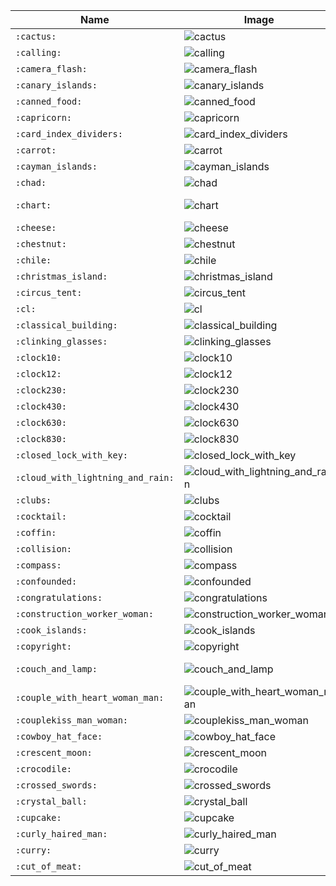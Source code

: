 | Name | Image | Name | Image | Name | Image | Name | Image |
| --- | --- | --- | --- | --- | --- | --- | --- |
| `:cactus:` | ![cactus](https://github.githubassets.com/images/icons/emoji/unicode/1f335.png?v8) | `:cake:` | ![cake](https://github.githubassets.com/images/icons/emoji/unicode/1f370.png?v8) | `:calendar:` | ![calendar](https://github.githubassets.com/images/icons/emoji/unicode/1f4c6.png?v8) | `:call_me_hand:` | ![call_me_hand](https://github.githubassets.com/images/icons/emoji/unicode/1f919.png?v8) |
| `:calling:` | ![calling](https://github.githubassets.com/images/icons/emoji/unicode/1f4f2.png?v8) | `:cambodia:` | ![cambodia](https://github.githubassets.com/images/icons/emoji/unicode/1f1f0-1f1ed.png?v8) | `:camel:` | ![camel](https://github.githubassets.com/images/icons/emoji/unicode/1f42b.png?v8) | `:camera:` | ![camera](https://github.githubassets.com/images/icons/emoji/unicode/1f4f7.png?v8) |
| `:camera_flash:` | ![camera_flash](https://github.githubassets.com/images/icons/emoji/unicode/1f4f8.png?v8) | `:cameroon:` | ![cameroon](https://github.githubassets.com/images/icons/emoji/unicode/1f1e8-1f1f2.png?v8) | `:camping:` | ![camping](https://github.githubassets.com/images/icons/emoji/unicode/1f3d5.png?v8) | `:canada:` | ![canada](https://github.githubassets.com/images/icons/emoji/unicode/1f1e8-1f1e6.png?v8) |
| `:canary_islands:` | ![canary_islands](https://github.githubassets.com/images/icons/emoji/unicode/1f1ee-1f1e8.png?v8) | `:cancer:` | ![cancer](https://github.githubassets.com/images/icons/emoji/unicode/264b.png?v8) | `:candle:` | ![candle](https://github.githubassets.com/images/icons/emoji/unicode/1f56f.png?v8) | `:candy:` | ![candy](https://github.githubassets.com/images/icons/emoji/unicode/1f36c.png?v8) |
| `:canned_food:` | ![canned_food](https://github.githubassets.com/images/icons/emoji/unicode/1f96b.png?v8) | `:canoe:` | ![canoe](https://github.githubassets.com/images/icons/emoji/unicode/1f6f6.png?v8) | `:cape_verde:` | ![cape_verde](https://github.githubassets.com/images/icons/emoji/unicode/1f1e8-1f1fb.png?v8) | `:capital_abcd:` | ![capital_abcd](https://github.githubassets.com/images/icons/emoji/unicode/1f520.png?v8) |
| `:capricorn:` | ![capricorn](https://github.githubassets.com/images/icons/emoji/unicode/2651.png?v8) | `:car:` | ![car](https://github.githubassets.com/images/icons/emoji/unicode/1f697.png?v8) | `:card_file_box:` | ![card_file_box](https://github.githubassets.com/images/icons/emoji/unicode/1f5c3.png?v8) | `:card_index:` | ![card_index](https://github.githubassets.com/images/icons/emoji/unicode/1f4c7.png?v8) |
| `:card_index_dividers:` | ![card_index_dividers](https://github.githubassets.com/images/icons/emoji/unicode/1f5c2.png?v8) | `:caribbean_netherlands:` | ![caribbean_netherlands](https://github.githubassets.com/images/icons/emoji/unicode/1f1e7-1f1f6.png?v8) | `:carousel_horse:` | ![carousel_horse](https://github.githubassets.com/images/icons/emoji/unicode/1f3a0.png?v8) | `:carpentry_saw:` | ![carpentry_saw](https://github.githubassets.com/images/icons/emoji/unicode/1fa9a.png?v8) |
| `:carrot:` | ![carrot](https://github.githubassets.com/images/icons/emoji/unicode/1f955.png?v8) | `:cartwheeling:` | ![cartwheeling](https://github.githubassets.com/images/icons/emoji/unicode/1f938.png?v8) | `:cat:` | ![cat](https://github.githubassets.com/images/icons/emoji/unicode/1f431.png?v8) | `:cat2:` | ![cat2](https://github.githubassets.com/images/icons/emoji/unicode/1f408.png?v8) |
| `:cayman_islands:` | ![cayman_islands](https://github.githubassets.com/images/icons/emoji/unicode/1f1f0-1f1fe.png?v8) | `:cd:` | ![cd](https://github.githubassets.com/images/icons/emoji/unicode/1f4bf.png?v8) | `:central_african_republic:` | ![central_african_republic](https://github.githubassets.com/images/icons/emoji/unicode/1f1e8-1f1eb.png?v8) | `:ceuta_melilla:` | ![ceuta_melilla](https://github.githubassets.com/images/icons/emoji/unicode/1f1ea-1f1e6.png?v8) |
| `:chad:` | ![chad](https://github.githubassets.com/images/icons/emoji/unicode/1f1f9-1f1e9.png?v8) | `:chains:` | ![chains](https://github.githubassets.com/images/icons/emoji/unicode/26d3.png?v8) | `:chair:` | ![chair](https://github.githubassets.com/images/icons/emoji/unicode/1fa91.png?v8) | `:champagne:` | ![champagne](https://github.githubassets.com/images/icons/emoji/unicode/1f37e.png?v8) |
| `:chart:` | ![chart](https://github.githubassets.com/images/icons/emoji/unicode/1f4b9.png?v8) | `:chart_with_downwards_trend:` | ![chart_with_downwards_trend](https://github.githubassets.com/images/icons/emoji/unicode/1f4c9.png?v8) | `:chart_with_upwards_trend:` | ![chart_with_upwards_trend](https://github.githubassets.com/images/icons/emoji/unicode/1f4c8.png?v8) | `:checkered_flag:` | ![checkered_flag](https://github.githubassets.com/images/icons/emoji/unicode/1f3c1.png?v8) |
| `:cheese:` | ![cheese](https://github.githubassets.com/images/icons/emoji/unicode/1f9c0.png?v8) | `:cherries:` | ![cherries](https://github.githubassets.com/images/icons/emoji/unicode/1f352.png?v8) | `:cherry_blossom:` | ![cherry_blossom](https://github.githubassets.com/images/icons/emoji/unicode/1f338.png?v8) | `:chess_pawn:` | ![chess_pawn](https://github.githubassets.com/images/icons/emoji/unicode/265f.png?v8) |
| `:chestnut:` | ![chestnut](https://github.githubassets.com/images/icons/emoji/unicode/1f330.png?v8) | `:chicken:` | ![chicken](https://github.githubassets.com/images/icons/emoji/unicode/1f414.png?v8) | `:child:` | ![child](https://github.githubassets.com/images/icons/emoji/unicode/1f9d2.png?v8) | `:children_crossing:` | ![children_crossing](https://github.githubassets.com/images/icons/emoji/unicode/1f6b8.png?v8) |
| `:chile:` | ![chile](https://github.githubassets.com/images/icons/emoji/unicode/1f1e8-1f1f1.png?v8) | `:chipmunk:` | ![chipmunk](https://github.githubassets.com/images/icons/emoji/unicode/1f43f.png?v8) | `:chocolate_bar:` | ![chocolate_bar](https://github.githubassets.com/images/icons/emoji/unicode/1f36b.png?v8) | `:chopsticks:` | ![chopsticks](https://github.githubassets.com/images/icons/emoji/unicode/1f962.png?v8) |
| `:christmas_island:` | ![christmas_island](https://github.githubassets.com/images/icons/emoji/unicode/1f1e8-1f1fd.png?v8) | `:christmas_tree:` | ![christmas_tree](https://github.githubassets.com/images/icons/emoji/unicode/1f384.png?v8) | `:church:` | ![church](https://github.githubassets.com/images/icons/emoji/unicode/26ea.png?v8) | `:cinema:` | ![cinema](https://github.githubassets.com/images/icons/emoji/unicode/1f3a6.png?v8) |
| `:circus_tent:` | ![circus_tent](https://github.githubassets.com/images/icons/emoji/unicode/1f3aa.png?v8) | `:city_sunrise:` | ![city_sunrise](https://github.githubassets.com/images/icons/emoji/unicode/1f307.png?v8) | `:city_sunset:` | ![city_sunset](https://github.githubassets.com/images/icons/emoji/unicode/1f306.png?v8) | `:cityscape:` | ![cityscape](https://github.githubassets.com/images/icons/emoji/unicode/1f3d9.png?v8) |
| `:cl:` | ![cl](https://github.githubassets.com/images/icons/emoji/unicode/1f191.png?v8) | `:clamp:` | ![clamp](https://github.githubassets.com/images/icons/emoji/unicode/1f5dc.png?v8) | `:clap:` | ![clap](https://github.githubassets.com/images/icons/emoji/unicode/1f44f.png?v8) | `:clapper:` | ![clapper](https://github.githubassets.com/images/icons/emoji/unicode/1f3ac.png?v8) |
| `:classical_building:` | ![classical_building](https://github.githubassets.com/images/icons/emoji/unicode/1f3db.png?v8) | `:climbing:` | ![climbing](https://github.githubassets.com/images/icons/emoji/unicode/1f9d7.png?v8) | `:climbing_man:` | ![climbing_man](https://github.githubassets.com/images/icons/emoji/unicode/1f9d7-2642.png?v8) | `:climbing_woman:` | ![climbing_woman](https://github.githubassets.com/images/icons/emoji/unicode/1f9d7-2640.png?v8) |
| `:clinking_glasses:` | ![clinking_glasses](https://github.githubassets.com/images/icons/emoji/unicode/1f942.png?v8) | `:clipboard:` | ![clipboard](https://github.githubassets.com/images/icons/emoji/unicode/1f4cb.png?v8) | `:clipperton_island:` | ![clipperton_island](https://github.githubassets.com/images/icons/emoji/unicode/1f1e8-1f1f5.png?v8) | `:clock1:` | ![clock1](https://github.githubassets.com/images/icons/emoji/unicode/1f550.png?v8) |
| `:clock10:` | ![clock10](https://github.githubassets.com/images/icons/emoji/unicode/1f559.png?v8) | `:clock1030:` | ![clock1030](https://github.githubassets.com/images/icons/emoji/unicode/1f565.png?v8) | `:clock11:` | ![clock11](https://github.githubassets.com/images/icons/emoji/unicode/1f55a.png?v8) | `:clock1130:` | ![clock1130](https://github.githubassets.com/images/icons/emoji/unicode/1f566.png?v8) |
| `:clock12:` | ![clock12](https://github.githubassets.com/images/icons/emoji/unicode/1f55b.png?v8) | `:clock1230:` | ![clock1230](https://github.githubassets.com/images/icons/emoji/unicode/1f567.png?v8) | `:clock130:` | ![clock130](https://github.githubassets.com/images/icons/emoji/unicode/1f55c.png?v8) | `:clock2:` | ![clock2](https://github.githubassets.com/images/icons/emoji/unicode/1f551.png?v8) |
| `:clock230:` | ![clock230](https://github.githubassets.com/images/icons/emoji/unicode/1f55d.png?v8) | `:clock3:` | ![clock3](https://github.githubassets.com/images/icons/emoji/unicode/1f552.png?v8) | `:clock330:` | ![clock330](https://github.githubassets.com/images/icons/emoji/unicode/1f55e.png?v8) | `:clock4:` | ![clock4](https://github.githubassets.com/images/icons/emoji/unicode/1f553.png?v8) |
| `:clock430:` | ![clock430](https://github.githubassets.com/images/icons/emoji/unicode/1f55f.png?v8) | `:clock5:` | ![clock5](https://github.githubassets.com/images/icons/emoji/unicode/1f554.png?v8) | `:clock530:` | ![clock530](https://github.githubassets.com/images/icons/emoji/unicode/1f560.png?v8) | `:clock6:` | ![clock6](https://github.githubassets.com/images/icons/emoji/unicode/1f555.png?v8) |
| `:clock630:` | ![clock630](https://github.githubassets.com/images/icons/emoji/unicode/1f561.png?v8) | `:clock7:` | ![clock7](https://github.githubassets.com/images/icons/emoji/unicode/1f556.png?v8) | `:clock730:` | ![clock730](https://github.githubassets.com/images/icons/emoji/unicode/1f562.png?v8) | `:clock8:` | ![clock8](https://github.githubassets.com/images/icons/emoji/unicode/1f557.png?v8) |
| `:clock830:` | ![clock830](https://github.githubassets.com/images/icons/emoji/unicode/1f563.png?v8) | `:clock9:` | ![clock9](https://github.githubassets.com/images/icons/emoji/unicode/1f558.png?v8) | `:clock930:` | ![clock930](https://github.githubassets.com/images/icons/emoji/unicode/1f564.png?v8) | `:closed_book:` | ![closed_book](https://github.githubassets.com/images/icons/emoji/unicode/1f4d5.png?v8) |
| `:closed_lock_with_key:` | ![closed_lock_with_key](https://github.githubassets.com/images/icons/emoji/unicode/1f510.png?v8) | `:closed_umbrella:` | ![closed_umbrella](https://github.githubassets.com/images/icons/emoji/unicode/1f302.png?v8) | `:cloud:` | ![cloud](https://github.githubassets.com/images/icons/emoji/unicode/2601.png?v8) | `:cloud_with_lightning:` | ![cloud_with_lightning](https://github.githubassets.com/images/icons/emoji/unicode/1f329.png?v8) |
| `:cloud_with_lightning_and_rain:` | ![cloud_with_lightning_and_rain](https://github.githubassets.com/images/icons/emoji/unicode/26c8.png?v8) | `:cloud_with_rain:` | ![cloud_with_rain](https://github.githubassets.com/images/icons/emoji/unicode/1f327.png?v8) | `:cloud_with_snow:` | ![cloud_with_snow](https://github.githubassets.com/images/icons/emoji/unicode/1f328.png?v8) | `:clown_face:` | ![clown_face](https://github.githubassets.com/images/icons/emoji/unicode/1f921.png?v8) |
| `:clubs:` | ![clubs](https://github.githubassets.com/images/icons/emoji/unicode/2663.png?v8) | `:cn:` | ![cn](https://github.githubassets.com/images/icons/emoji/unicode/1f1e8-1f1f3.png?v8) | `:coat:` | ![coat](https://github.githubassets.com/images/icons/emoji/unicode/1f9e5.png?v8) | `:cockroach:` | ![cockroach](https://github.githubassets.com/images/icons/emoji/unicode/1fab3.png?v8) |
| `:cocktail:` | ![cocktail](https://github.githubassets.com/images/icons/emoji/unicode/1f378.png?v8) | `:coconut:` | ![coconut](https://github.githubassets.com/images/icons/emoji/unicode/1f965.png?v8) | `:cocos_islands:` | ![cocos_islands](https://github.githubassets.com/images/icons/emoji/unicode/1f1e8-1f1e8.png?v8) | `:coffee:` | ![coffee](https://github.githubassets.com/images/icons/emoji/unicode/2615.png?v8) |
| `:coffin:` | ![coffin](https://github.githubassets.com/images/icons/emoji/unicode/26b0.png?v8) | `:coin:` | ![coin](https://github.githubassets.com/images/icons/emoji/unicode/1fa99.png?v8) | `:cold_face:` | ![cold_face](https://github.githubassets.com/images/icons/emoji/unicode/1f976.png?v8) | `:cold_sweat:` | ![cold_sweat](https://github.githubassets.com/images/icons/emoji/unicode/1f630.png?v8) |
| `:collision:` | ![collision](https://github.githubassets.com/images/icons/emoji/unicode/1f4a5.png?v8) | `:colombia:` | ![colombia](https://github.githubassets.com/images/icons/emoji/unicode/1f1e8-1f1f4.png?v8) | `:comet:` | ![comet](https://github.githubassets.com/images/icons/emoji/unicode/2604.png?v8) | `:comoros:` | ![comoros](https://github.githubassets.com/images/icons/emoji/unicode/1f1f0-1f1f2.png?v8) |
| `:compass:` | ![compass](https://github.githubassets.com/images/icons/emoji/unicode/1f9ed.png?v8) | `:computer:` | ![computer](https://github.githubassets.com/images/icons/emoji/unicode/1f4bb.png?v8) | `:computer_mouse:` | ![computer_mouse](https://github.githubassets.com/images/icons/emoji/unicode/1f5b1.png?v8) | `:confetti_ball:` | ![confetti_ball](https://github.githubassets.com/images/icons/emoji/unicode/1f38a.png?v8) |
| `:confounded:` | ![confounded](https://github.githubassets.com/images/icons/emoji/unicode/1f616.png?v8) | `:confused:` | ![confused](https://github.githubassets.com/images/icons/emoji/unicode/1f615.png?v8) | `:congo_brazzaville:` | ![congo_brazzaville](https://github.githubassets.com/images/icons/emoji/unicode/1f1e8-1f1ec.png?v8) | `:congo_kinshasa:` | ![congo_kinshasa](https://github.githubassets.com/images/icons/emoji/unicode/1f1e8-1f1e9.png?v8) |
| `:congratulations:` | ![congratulations](https://github.githubassets.com/images/icons/emoji/unicode/3297.png?v8) | `:construction:` | ![construction](https://github.githubassets.com/images/icons/emoji/unicode/1f6a7.png?v8) | `:construction_worker:` | ![construction_worker](https://github.githubassets.com/images/icons/emoji/unicode/1f477.png?v8) | `:construction_worker_man:` | ![construction_worker_man](https://github.githubassets.com/images/icons/emoji/unicode/1f477-2642.png?v8) |
| `:construction_worker_woman:` | ![construction_worker_woman](https://github.githubassets.com/images/icons/emoji/unicode/1f477-2640.png?v8) | `:control_knobs:` | ![control_knobs](https://github.githubassets.com/images/icons/emoji/unicode/1f39b.png?v8) | `:convenience_store:` | ![convenience_store](https://github.githubassets.com/images/icons/emoji/unicode/1f3ea.png?v8) | `:cook:` | ![cook](https://github.githubassets.com/images/icons/emoji/unicode/1f9d1-1f373.png?v8) |
| `:cook_islands:` | ![cook_islands](https://github.githubassets.com/images/icons/emoji/unicode/1f1e8-1f1f0.png?v8) | `:cookie:` | ![cookie](https://github.githubassets.com/images/icons/emoji/unicode/1f36a.png?v8) | `:cool:` | ![cool](https://github.githubassets.com/images/icons/emoji/unicode/1f192.png?v8) | `:cop:` | ![cop](https://github.githubassets.com/images/icons/emoji/unicode/1f46e.png?v8) |
| `:copyright:` | ![copyright](https://github.githubassets.com/images/icons/emoji/unicode/00a9.png?v8) | `:corn:` | ![corn](https://github.githubassets.com/images/icons/emoji/unicode/1f33d.png?v8) | `:costa_rica:` | ![costa_rica](https://github.githubassets.com/images/icons/emoji/unicode/1f1e8-1f1f7.png?v8) | `:cote_divoire:` | ![cote_divoire](https://github.githubassets.com/images/icons/emoji/unicode/1f1e8-1f1ee.png?v8) |
| `:couch_and_lamp:` | ![couch_and_lamp](https://github.githubassets.com/images/icons/emoji/unicode/1f6cb.png?v8) | `:couple:` | ![couple](https://github.githubassets.com/images/icons/emoji/unicode/1f46b.png?v8) | `:couple_with_heart:` | ![couple_with_heart](https://github.githubassets.com/images/icons/emoji/unicode/1f491.png?v8) | `:couple_with_heart_man_man:` | ![couple_with_heart_man_man](https://github.githubassets.com/images/icons/emoji/unicode/1f468-2764-1f468.png?v8) |
| `:couple_with_heart_woman_man:` | ![couple_with_heart_woman_man](https://github.githubassets.com/images/icons/emoji/unicode/1f469-2764-1f468.png?v8) | `:couple_with_heart_woman_woman:` | ![couple_with_heart_woman_woman](https://github.githubassets.com/images/icons/emoji/unicode/1f469-2764-1f469.png?v8) | `:couplekiss:` | ![couplekiss](https://github.githubassets.com/images/icons/emoji/unicode/1f48f.png?v8) | `:couplekiss_man_man:` | ![couplekiss_man_man](https://github.githubassets.com/images/icons/emoji/unicode/1f468-2764-1f48b-1f468.png?v8) |
| `:couplekiss_man_woman:` | ![couplekiss_man_woman](https://github.githubassets.com/images/icons/emoji/unicode/1f469-2764-1f48b-1f468.png?v8) | `:couplekiss_woman_woman:` | ![couplekiss_woman_woman](https://github.githubassets.com/images/icons/emoji/unicode/1f469-2764-1f48b-1f469.png?v8) | `:cow:` | ![cow](https://github.githubassets.com/images/icons/emoji/unicode/1f42e.png?v8) | `:cow2:` | ![cow2](https://github.githubassets.com/images/icons/emoji/unicode/1f404.png?v8) |
| `:cowboy_hat_face:` | ![cowboy_hat_face](https://github.githubassets.com/images/icons/emoji/unicode/1f920.png?v8) | `:crab:` | ![crab](https://github.githubassets.com/images/icons/emoji/unicode/1f980.png?v8) | `:crayon:` | ![crayon](https://github.githubassets.com/images/icons/emoji/unicode/1f58d.png?v8) | `:credit_card:` | ![credit_card](https://github.githubassets.com/images/icons/emoji/unicode/1f4b3.png?v8) |
| `:crescent_moon:` | ![crescent_moon](https://github.githubassets.com/images/icons/emoji/unicode/1f319.png?v8) | `:cricket:` | ![cricket](https://github.githubassets.com/images/icons/emoji/unicode/1f997.png?v8) | `:cricket_game:` | ![cricket_game](https://github.githubassets.com/images/icons/emoji/unicode/1f3cf.png?v8) | `:croatia:` | ![croatia](https://github.githubassets.com/images/icons/emoji/unicode/1f1ed-1f1f7.png?v8) |
| `:crocodile:` | ![crocodile](https://github.githubassets.com/images/icons/emoji/unicode/1f40a.png?v8) | `:croissant:` | ![croissant](https://github.githubassets.com/images/icons/emoji/unicode/1f950.png?v8) | `:crossed_fingers:` | ![crossed_fingers](https://github.githubassets.com/images/icons/emoji/unicode/1f91e.png?v8) | `:crossed_flags:` | ![crossed_flags](https://github.githubassets.com/images/icons/emoji/unicode/1f38c.png?v8) |
| `:crossed_swords:` | ![crossed_swords](https://github.githubassets.com/images/icons/emoji/unicode/2694.png?v8) | `:crown:` | ![crown](https://github.githubassets.com/images/icons/emoji/unicode/1f451.png?v8) | `:cry:` | ![cry](https://github.githubassets.com/images/icons/emoji/unicode/1f622.png?v8) | `:crying_cat_face:` | ![crying_cat_face](https://github.githubassets.com/images/icons/emoji/unicode/1f63f.png?v8) |
| `:crystal_ball:` | ![crystal_ball](https://github.githubassets.com/images/icons/emoji/unicode/1f52e.png?v8) | `:cuba:` | ![cuba](https://github.githubassets.com/images/icons/emoji/unicode/1f1e8-1f1fa.png?v8) | `:cucumber:` | ![cucumber](https://github.githubassets.com/images/icons/emoji/unicode/1f952.png?v8) | `:cup_with_straw:` | ![cup_with_straw](https://github.githubassets.com/images/icons/emoji/unicode/1f964.png?v8) |
| `:cupcake:` | ![cupcake](https://github.githubassets.com/images/icons/emoji/unicode/1f9c1.png?v8) | `:cupid:` | ![cupid](https://github.githubassets.com/images/icons/emoji/unicode/1f498.png?v8) | `:curacao:` | ![curacao](https://github.githubassets.com/images/icons/emoji/unicode/1f1e8-1f1fc.png?v8) | `:curling_stone:` | ![curling_stone](https://github.githubassets.com/images/icons/emoji/unicode/1f94c.png?v8) |
| `:curly_haired_man:` | ![curly_haired_man](https://github.githubassets.com/images/icons/emoji/unicode/1f468-1f9b1.png?v8) | `:curly_haired_woman:` | ![curly_haired_woman](https://github.githubassets.com/images/icons/emoji/unicode/1f469-1f9b1.png?v8) | `:curly_loop:` | ![curly_loop](https://github.githubassets.com/images/icons/emoji/unicode/27b0.png?v8) | `:currency_exchange:` | ![currency_exchange](https://github.githubassets.com/images/icons/emoji/unicode/1f4b1.png?v8) |
| `:curry:` | ![curry](https://github.githubassets.com/images/icons/emoji/unicode/1f35b.png?v8) | `:cursing_face:` | ![cursing_face](https://github.githubassets.com/images/icons/emoji/unicode/1f92c.png?v8) | `:custard:` | ![custard](https://github.githubassets.com/images/icons/emoji/unicode/1f36e.png?v8) | `:customs:` | ![customs](https://github.githubassets.com/images/icons/emoji/unicode/1f6c3.png?v8) |
| `:cut_of_meat:` | ![cut_of_meat](https://github.githubassets.com/images/icons/emoji/unicode/1f969.png?v8) | `:cyclone:` | ![cyclone](https://github.githubassets.com/images/icons/emoji/unicode/1f300.png?v8) | `:cyprus:` | ![cyprus](https://github.githubassets.com/images/icons/emoji/unicode/1f1e8-1f1fe.png?v8) | `:czech_republic:` | ![czech_republic](https://github.githubassets.com/images/icons/emoji/unicode/1f1e8-1f1ff.png?v8) |
